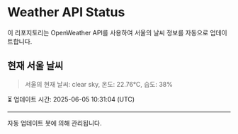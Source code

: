 
# Weather API Status

이 리포지토리는 OpenWeather API를 사용하여 서울의 날씨 정보를 자동으로 업데이트합니다.

## 현재 서울 날씨
> 서울의 현재 날씨: clear sky, 온도: 22.76°C, 습도: 38%

⏳ 업데이트 시간: 2025-06-05 10:31:04 (UTC)

---
자동 업데이트 봇에 의해 관리됩니다.
